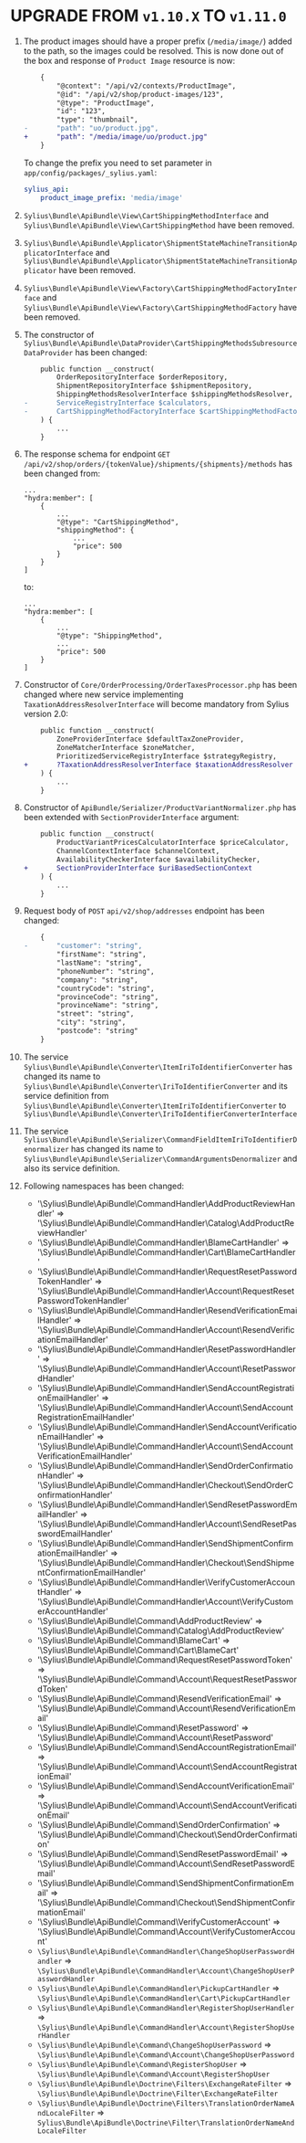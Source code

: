 # UPGRADE FROM `v1.10.X` TO `v1.11.0`

1. The product images should have a proper prefix (`/media/image/`) added to the path, so the images could be resolved. 
   This is now done out of the box and response of `Product Image` resource is now:
   
    ```diff
        {
            "@context": "/api/v2/contexts/ProductImage",
            "@id": "/api/v2/shop/product-images/123",
            "@type": "ProductImage",
            "id": "123",
            "type": "thumbnail",
    -       "path": "uo/product.jpg",
    +       "path": "/media/image/uo/product.jpg"
        } 
   ```
   
   To change the prefix you need to set parameter in ``app/config/packages/_sylius.yaml``:

    ```yaml
    sylius_api:
        product_image_prefix: 'media/image'
    ```

1. `Sylius\Bundle\ApiBundle\View\CartShippingMethodInterface` and `Sylius\Bundle\ApiBundle\View\CartShippingMethod` have been removed.

1. `Sylius\Bundle\ApiBundle\Applicator\ShipmentStateMachineTransitionApplicatorInterface` and `Sylius\Bundle\ApiBundle\Applicator\ShipmentStateMachineTransitionApplicator` have been removed.

1. `Sylius\Bundle\ApiBundle\View\Factory\CartShippingMethodFactoryInterface` and `Sylius\Bundle\ApiBundle\View\Factory\CartShippingMethodFactory` have been removed.

1. The constructor of `Sylius\Bundle\ApiBundle\DataProvider\CartShippingMethodsSubresourceDataProvider` has been changed:

    ```diff
        public function __construct(
            OrderRepositoryInterface $orderRepository,
            ShipmentRepositoryInterface $shipmentRepository,
            ShippingMethodsResolverInterface $shippingMethodsResolver,
    -       ServiceRegistryInterface $calculators,
    -       CartShippingMethodFactoryInterface $cartShippingMethodFactory
        ) {
            ...
        }
    ``` 

1. The response schema for endpoint `GET /api/v2/shop/orders/{tokenValue}/shipments/{shipments}/methods` has been changed from: 

    ```
    ...
    "hydra:member": [
        {
            ...
            "@type": "CartShippingMethod",
            "shippingMethod": {
                ...
                "price": 500
            }
        }
    ]
    ```
    to:
    ```
    ...
    "hydra:member": [
        {
            ...
            "@type": "ShippingMethod",
            ...
            "price": 500
        }
    ]
    ```

1. Constructor of `Core/OrderProcessing/OrderTaxesProcessor.php` has been changed where new service implementing
   `TaxationAddressResolverInterface` will become mandatory from Sylius version 2.0:

    ```diff
        public function __construct(
            ZoneProviderInterface $defaultTaxZoneProvider,
            ZoneMatcherInterface $zoneMatcher,
            PrioritizedServiceRegistryInterface $strategyRegistry,
    +       ?TaxationAddressResolverInterface $taxationAddressResolver = null
        ) {
            ...
        }
    ```

1. Constructor of `ApiBundle/Serializer/ProductVariantNormalizer.php` has been extended with `SectionProviderInterface`
    argument:

    ```diff
        public function __construct(
            ProductVariantPricesCalculatorInterface $priceCalculator,
            ChannelContextInterface $channelContext,
            AvailabilityCheckerInterface $availabilityChecker,
    +       SectionProviderInterface $uriBasedSectionContext
        ) {
            ...
        }
    ```

1. Request body of `POST` `api/v2/shop/addresses` endpoint has been changed:

    ```diff
        {
    -       "customer": "string",
            "firstName": "string",
            "lastName": "string",
            "phoneNumber": "string",
            "company": "string",
            "countryCode": "string",
            "provinceCode": "string",
            "provinceName": "string",
            "street": "string",
            "city": "string",
            "postcode": "string"
        }
    ```

1. The service `Sylius\Bundle\ApiBundle\Converter\ItemIriToIdentifierConverter` has changed its name to `Sylius\Bundle\ApiBundle\Converter\IriToIdentifierConverter`
    and its service definition from `Sylius\Bundle\ApiBundle\Converter\ItemIriToIdentifierConverter` to `Sylius\Bundle\ApiBundle\Converter\IriToIdentifierConverterInterface`

1. The service `Sylius\Bundle\ApiBundle\Serializer\CommandFieldItemIriToIdentifierDenormalizer` has changed its name to `Sylius\Bundle\ApiBundle\Serializer\CommandArgumentsDenormalizer`
    and also its service definition.

1. Following namespaces has been changed:
	* '\Sylius\Bundle\ApiBundle\CommandHandler\AddProductReviewHandler' => '\Sylius\Bundle\ApiBundle\CommandHandler\Catalog\AddProductReviewHandler'
	* '\Sylius\Bundle\ApiBundle\CommandHandler\BlameCartHandler' => '\Sylius\Bundle\ApiBundle\CommandHandler\Cart\BlameCartHandler'
	* '\Sylius\Bundle\ApiBundle\CommandHandler\RequestResetPasswordTokenHandler' => '\Sylius\Bundle\ApiBundle\CommandHandler\Account\RequestResetPasswordTokenHandler'
	* '\Sylius\Bundle\ApiBundle\CommandHandler\ResendVerificationEmailHandler' => '\Sylius\Bundle\ApiBundle\CommandHandler\Account\ResendVerificationEmailHandler'
	* '\Sylius\Bundle\ApiBundle\CommandHandler\ResetPasswordHandler' => '\Sylius\Bundle\ApiBundle\CommandHandler\Account\ResetPasswordHandler'
	* '\Sylius\Bundle\ApiBundle\CommandHandler\SendAccountRegistrationEmailHandler' => '\Sylius\Bundle\ApiBundle\CommandHandler\Account\SendAccountRegistrationEmailHandler'
	* '\Sylius\Bundle\ApiBundle\CommandHandler\SendAccountVerificationEmailHandler' => '\Sylius\Bundle\ApiBundle\CommandHandler\Account\SendAccountVerificationEmailHandler'
	* '\Sylius\Bundle\ApiBundle\CommandHandler\SendOrderConfirmationHandler' => '\Sylius\Bundle\ApiBundle\CommandHandler\Checkout\SendOrderConfirmationHandler'
	* '\Sylius\Bundle\ApiBundle\CommandHandler\SendResetPasswordEmailHandler' => '\Sylius\Bundle\ApiBundle\CommandHandler\Account\SendResetPasswordEmailHandler'
	* '\Sylius\Bundle\ApiBundle\CommandHandler\SendShipmentConfirmationEmailHandler' => '\Sylius\Bundle\ApiBundle\CommandHandler\Checkout\SendShipmentConfirmationEmailHandler'
	* '\Sylius\Bundle\ApiBundle\CommandHandler\VerifyCustomerAccountHandler' => '\Sylius\Bundle\ApiBundle\CommandHandler\Account\VerifyCustomerAccountHandler'
	* '\Sylius\Bundle\ApiBundle\Command\AddProductReview' => '\Sylius\Bundle\ApiBundle\Command\Catalog\AddProductReview'
	* '\Sylius\Bundle\ApiBundle\Command\BlameCart' => '\Sylius\Bundle\ApiBundle\Command\Cart\BlameCart'
	* '\Sylius\Bundle\ApiBundle\Command\RequestResetPasswordToken' => '\Sylius\Bundle\ApiBundle\Command\Account\RequestResetPasswordToken'
	* '\Sylius\Bundle\ApiBundle\Command\ResendVerificationEmail' => '\Sylius\Bundle\ApiBundle\Command\Account\ResendVerificationEmail'
	* '\Sylius\Bundle\ApiBundle\Command\ResetPassword' => '\Sylius\Bundle\ApiBundle\Command\Account\ResetPassword'
	* '\Sylius\Bundle\ApiBundle\Command\SendAccountRegistrationEmail' => '\Sylius\Bundle\ApiBundle\Command\Account\SendAccountRegistrationEmail'
	* '\Sylius\Bundle\ApiBundle\Command\SendAccountVerificationEmail' => '\Sylius\Bundle\ApiBundle\Command\Account\SendAccountVerificationEmail'
	* '\Sylius\Bundle\ApiBundle\Command\SendOrderConfirmation' => '\Sylius\Bundle\ApiBundle\Command\Checkout\SendOrderConfirmation'
	* '\Sylius\Bundle\ApiBundle\Command\SendResetPasswordEmail' => '\Sylius\Bundle\ApiBundle\Command\Account\SendResetPasswordEmail'
	* '\Sylius\Bundle\ApiBundle\Command\SendShipmentConfirmationEmail' => '\Sylius\Bundle\ApiBundle\Command\Checkout\SendShipmentConfirmationEmail'
	* '\Sylius\Bundle\ApiBundle\Command\VerifyCustomerAccount' => '\Sylius\Bundle\ApiBundle\Command\Account\VerifyCustomerAccount'
    * `\Sylius\Bundle\ApiBundle\CommandHandler\ChangeShopUserPasswordHandler` => `\Sylius\Bundle\ApiBundle\CommandHandler\Account\ChangeShopUserPasswordHandler`
    * `\Sylius\Bundle\ApiBundle\CommandHandler\PickupCartHandler` => `\Sylius\Bundle\ApiBundle\CommandHandler\Cart\PickupCartHandler`
    * `\Sylius\Bundle\ApiBundle\CommandHandler\RegisterShopUserHandler` => `\Sylius\Bundle\ApiBundle\CommandHandler\Account\RegisterShopUserHandler`
    * `\Sylius\Bundle\ApiBundle\Command\ChangeShopUserPassword` => `\Sylius\Bundle\ApiBundle\Command\Account\ChangeShopUserPassword`
    * `\Sylius\Bundle\ApiBundle\Command\RegisterShopUser` => `\Sylius\Bundle\ApiBundle\Command\Account\RegisterShopUser`
    * `\Sylius\Bundle\ApiBundle\Doctrine\Filters\ExchangeRateFilter` => `\Sylius\Bundle\ApiBundle\Doctrine\Filter\ExchangeRateFilter`
    * `\Sylius\Bundle\ApiBundle\Doctrine\Filters\TranslationOrderNameAndLocaleFilter` => `Sylius\Bundle\ApiBundle\Doctrine\Filter\TranslationOrderNameAndLocaleFilter`
